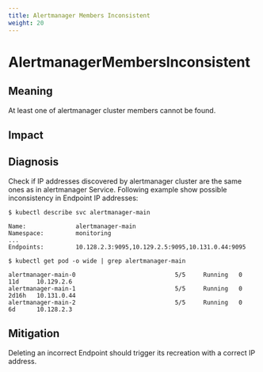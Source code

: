 ```yaml
---
title: Alertmanager Members Inconsistent
weight: 20
---
```


# AlertmanagerMembersInconsistent

## Meaning

At least one of alertmanager cluster members cannot be found.

## Impact

## Diagnosis

Check if IP addresses discovered by alertmanager cluster are the same ones as
in alertmanager Service. Following example show possible inconsistency in
Endpoint IP addresses:

```shell
$ kubectl describe svc alertmanager-main

Name:              alertmanager-main
Namespace:         monitoring
...
Endpoints:         10.128.2.3:9095,10.129.2.5:9095,10.131.0.44:9095

$ kubectl get pod -o wide | grep alertmanager-main

alertmanager-main-0                            5/5     Running   0          11d     10.129.2.6
alertmanager-main-1                            5/5     Running   0          2d16h   10.131.0.44     
alertmanager-main-2                            5/5     Running   0          6d      10.128.2.3  
```

## Mitigation

Deleting an incorrect Endpoint should trigger its recreation with a correct IP address.
